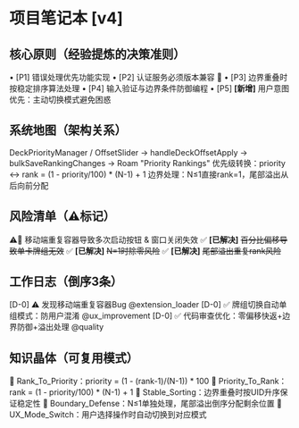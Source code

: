 # 项目笔记本 [v4]
## 核心原则（经验提炼的决策准则）
• [P1] 错误处理优先功能实现
• [P2] 认证服务必须版本兼容 🔄
• [P3] 边界重叠时按稳定排序算法处理
• [P4] 输入验证与边界条件防御编程
• [P5] **[新增]** 用户意图优先：主动切换模式避免困惑

## 系统地图（架构关系）
DeckPriorityManager / OffsetSlider → handleDeckOffsetApply → bulkSaveRankingChanges → Roam "Priority Rankings"
优先级转换：priority ↔ rank = (1 - priority/100) * (N-1) + 1
边界处理：N≤1直接rank=1，尾部溢出从后向前分配

## 风险清单（⚠️标记）
⚠️📱 移动端重复容器导致多次启动按钮 & 窗口关闭失效
✅ **[已解决]** ~~百分比偏移导致单卡牌组无效~~
✅ **[已解决]** ~~N=1时除零风险~~
✅ **[已解决]** ~~尾部溢出重复rank风险~~

## 工作日志（倒序3条）
[D-0] ⚠️ 发现移动端重复容器Bug @extension_loader
[D-0] ✅ 牌组切换自动单组模式：防用户混淆 @ux_improvement
[D-0] ✅ 代码审查优化：零偏移快返+边界防御+溢出处理 @quality

## 知识晶体（可复用模式）
💎 Rank_To_Priority：priority = (1 - (rank-1)/(N-1)) * 100
💎 Priority_To_Rank：rank = (1 - priority/100) * (N-1) + 1
💎 Stable_Sorting：边界重叠时按UID升序保证稳定性
💎 Boundary_Defense：N≤1单独处理，尾部溢出倒序分配剩余位置
💎 UX_Mode_Switch：用户选择操作时自动切换到对应模式
